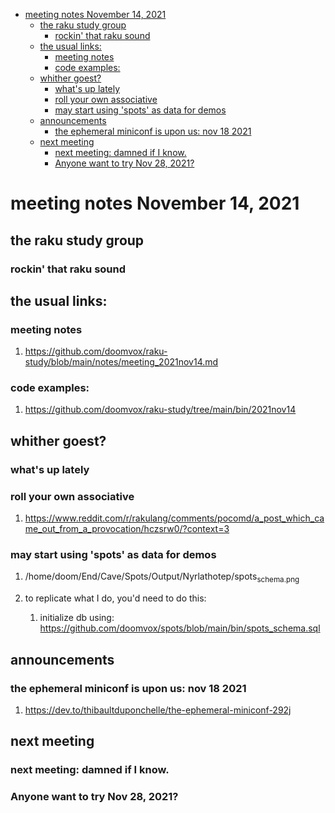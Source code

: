 - [meeting notes November 14, 2021](#orgcbf7009)
  - [the raku study group](#orga923393)
    - [rockin' that raku sound](#org7a49b22)
  - [the usual links:](#org5a3537c)
    - [meeting notes](#org89df2fc)
    - [code examples:](#org18466ba)
  - [whither goest?](#orgef83925)
    - [what's up lately](#org1873b92)
    - [roll your own associative](#orgae73704)
    - [may start using 'spots' as data for demos](#org32f5ac7)
  - [announcements](#org8e9f985)
    - [the ephemeral miniconf is upon us: nov 18 2021](#org6364b57)
  - [next meeting](#org1e278f3)
    - [next meeting: damned if I know.](#org2b3be0e)
    - [Anyone want to try Nov 28, 2021?](#org121b7c8)


<a id="orgcbf7009"></a>

# meeting notes November 14, 2021


<a id="orga923393"></a>

## the raku study group


<a id="org7a49b22"></a>

### rockin' that raku sound


<a id="org5a3537c"></a>

## the usual links:


<a id="org89df2fc"></a>

### meeting notes

1.  <https://github.com/doomvox/raku-study/blob/main/notes/meeting_2021nov14.md>


<a id="org18466ba"></a>

### code examples:

1.  <https://github.com/doomvox/raku-study/tree/main/bin/2021nov14>


<a id="orgef83925"></a>

## whither goest?


<a id="org1873b92"></a>

### what's up lately


<a id="orgae73704"></a>

### roll your own associative

1.  <https://www.reddit.com/r/rakulang/comments/pocomd/a_post_which_came_out_from_a_provocation/hczsrw0/?context=3>


<a id="org32f5ac7"></a>

### may start using 'spots' as data for demos

1.  /home/doom/End/Cave/Spots/Output/Nyrlathotep/spots<sub>schema.png</sub>

2.  to replicate what I do, you'd need to do this:

    1.  initialize db using: <https://github.com/doomvox/spots/blob/main/bin/spots_schema.sql>


<a id="org8e9f985"></a>

## announcements


<a id="org6364b57"></a>

### the ephemeral miniconf is upon us: nov 18 2021

1.  <https://dev.to/thibaultduponchelle/the-ephemeral-miniconf-292j>


<a id="org1e278f3"></a>

## next meeting


<a id="org2b3be0e"></a>

### next meeting: damned if I know.


<a id="org121b7c8"></a>

### Anyone want to try Nov 28, 2021?
